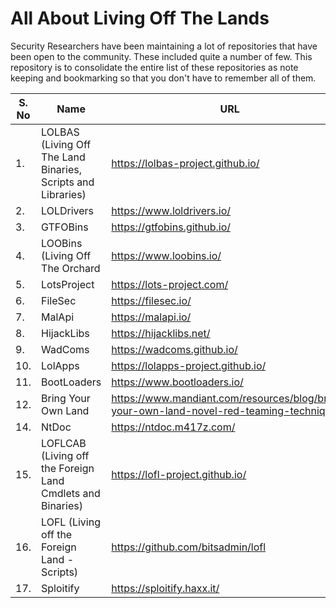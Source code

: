 # All About Living Off The Lands 

Security Researchers have been maintaining a lot of repositories that have been open to the community. These included quite a number of few. This repository is to consolidate the entire list of these repositories as note keeping and bookmarking so that you don't have to remember all of them. 

| S. No | Name | URL | 
| ----- | ----- | ----- | 
| 1.   | LOLBAS (Living Off The Land Binaries, Scripts and Libraries) | https://lolbas-project.github.io/ |
| 2.  | LOLDrivers  | https://www.loldrivers.io/ | 
| 3.  | GTFOBins  | https://gtfobins.github.io/ | 
| 4.  | LOOBins (Living Off The Orchard | https://www.loobins.io/ |
| 5.  | LotsProject | https://lots-project.com/ | 
| 6.  | FileSec  | https://filesec.io/ | 
| 7.  | MalApi   | https://malapi.io/ | 
| 8.  | HijackLibs  | https://hijacklibs.net/  | 
| 9.  | WadComs  | https://wadcoms.github.io/  | 
| 10.  | LolApps  | https://lolapps-project.github.io/  | 
| 11.  | BootLoaders  | https://www.bootloaders.io/ | 
| 12.  | Bring Your Own Land  | https://www.mandiant.com/resources/blog/bring-your-own-land-novel-red-teaming-technique  | 
| 14.  | NtDoc  | https://ntdoc.m417z.com/  | 
| 15.  | LOFLCAB (Living off the Foreign Land Cmdlets and Binaries) | https://lofl-project.github.io/ |
| 16.  | LOFL (Living off the Foreign Land - Scripts) |  https://github.com/bitsadmin/lofl  |
| 17.  | Sploitify | https://sploitify.haxx.it/ | 
